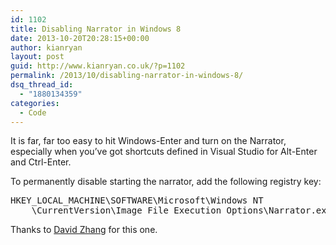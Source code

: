 ```yaml
---
id: 1102
title: Disabling Narrator in Windows 8
date: 2013-10-20T20:28:15+00:00
author: kianryan
layout: post
guid: http://www.kianryan.co.uk/?p=1102
permalink: /2013/10/disabling-narrator-in-windows-8/
dsq_thread_id:
  - "1880134359"
categories:
  - Code
---
```

It is far, far too easy to hit Windows-Enter and turn on the Narrator, especially when you&#8217;ve got shortcuts defined in Visual Studio for Alt-Enter and Ctrl-Enter.

To permanently disable starting the narrator, add the following registry key:

<pre class="brush: plain; title: ; notranslate" title="">HKEY_LOCAL_MACHINE\SOFTWARE\Microsoft\Windows NT
    \CurrentVersion\Image File Execution Options\Narrator.exe
</pre>

Thanks to [David Zhang](http://www.dzhang.com/blog/2012/12/19/disabling-win-enter-narrator-hotkey-in-windows-8) for this one.